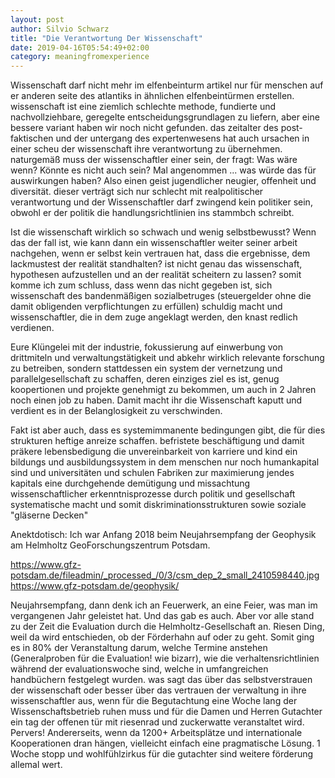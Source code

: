 ```yaml
---
layout: post
author: Silvio Schwarz
title: "Die Verantwortung Der Wissenschaft"
date: 2019-04-16T05:54:49+02:00
category: meaningfromexperience
---
```


Wissenschaft darf nicht mehr im elfenbeinturm artikel nur für menschen auf er anderen seite des atlantiks in ähnlichen elfenbeintürmen erstellen.
wissenschaft ist eine ziemlich schlechte methode, fundierte und nachvollziehbare, geregelte entscheidungsgrundlagen zu liefern, aber eine bessere variant haben wir noch nicht gefunden.
das zeitalter des post-faktischen und der untergang des expertenwesens hat auch ursachen in einer scheu der wissenschaft ihre verantwortung zu übernehmen.
naturgemäß muss der wissenschaftler einer sein, der fragt: Was wäre wenn? Könnte es nicht auch sein? Mal angenommen ... was würde das für auswirkungen haben? 
Also einen geist jugendlicher neugier, offenheit und diversität. dieser verträgt sich nur schlecht mit realpolitischer verantwortung und der Wissenschaftler darf zwingend kein politiker sein, obwohl er der politik die handlungsrichtlinien ins stammbch schreibt.

Ist die wissenschaft wirklich so schwach und wenig selbstbewusst?
Wenn das der fall ist, wie kann dann ein wissenschaftler weiter seiner arbeit nachgehen, wenn er selbst kein vertrauen hat, dass die ergebnisse, dem lackmustest der realität standhalten?
ist nicht genau das wissenschaft, hypothesen aufzustellen und an der realität scheitern zu lassen?
somit komme ich zum schluss, dass wenn das nicht gegeben ist, sich wissenschaft des bandenmäßigen sozialbetruges (steuergelder ohne die damit obligenden verpflichtungen zu erfüllen) schuldig macht und wissenschaftler, die in dem zuge angeklagt werden, den knast redlich verdienen.

Eure Klüngelei mit der industrie, fokussierung auf einwerbung von drittmiteln und verwaltungstätigkeit und abkehr wirklich relevante forschung zu betreiben, sondern stattdessen ein system der vernetzung und parallelgesellschaft zu schaffen, deren einziges ziel es ist, genug koopertionen und projekte genehmigt zu bekommen, um auch in 2 Jahren noch einen job zu haben.
Damit macht ihr die Wissenschaft kaputt und verdient es in der Belanglosigkeit zu verschwinden.

Fakt ist aber auch, dass es systemimmanente bedingungen gibt, die für dies strukturen heftige anreize schaffen. 
befristete beschäftigung und damit präkere lebensbedigung
die unvereinbarkeit von karriere und kind
ein bildungs und ausbildungssystem in dem menschen nur noch humankapital sind und universitäten und schulen Fabriken zur maximierung jendes kapitals
eine durchgehende demütigung und missachtung wissenschaftlicher erkenntnisprozesse durch politik und gesellschaft
systematische macht und somit diskriminationsstrukturen sowie soziale "gläserne Decken"


Anektdotisch:
Ich war Anfang 2018 beim Neujahrsempfang der Geophysik am Helmholtz GeoForschungszentrum Potsdam.

https://www.gfz-potsdam.de/fileadmin/_processed_/0/3/csm_dep_2_small_2410598440.jpg
https://www.gfz-potsdam.de/geophysik/

Neujahrsempfang, dann denk ich an Feuerwerk, an eine Feier, was man im vergangenen Jahr geleistet hat.
Und das gab es auch.
Aber vor alle stand zu der Zeit die Evaluation durch die Helmholtz-Gesellschaft an. Riesen Ding, weil da wird entschieden, ob der Förderhahn auf oder zu geht.
Somit ging es in 80% der Veranstaltung darum, welche Termine anstehen (Generalproben für die Evaluation! wie bizarr), wie die verhaltensrichtlinien während der evaluationswoche sind, welche in umfangreichen handbüchern festgelegt wurden.
was sagt das über das selbstverstrauen der wissenschaft oder besser über das vertrauen der verwaltung in ihre wissenschaftler aus, wenn für die Begutachtung eine Woche lang der Wissenschaftsbetrieb ruhen muss und für die Damen und Herren Gutachter ein tag der offenen tür mit riesenrad und zuckerwatte veranstaltet wird.
Pervers! 
Andererseits, wenn da 1200+ Arbeitsplätze und internationale Kooperationen dran hängen, vielleicht einfach eine pragmatische Lösung. 1 Woche stopp und wohlfühlzirkus für die gutachter sind weitere förderung allemal wert.
